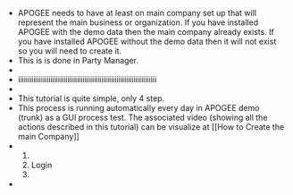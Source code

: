 - APOGEE needs to have at least on main company set up that will represent the main business or organization.
  If you have installed APOGEE with the demo data then the main company already exists.
  If you have installed APOGEE without the demo data then it will not exist so you will need to create it.
- This is is done in Party Manager.
-
- iiiiiiiiiiiiiiiiiiiiiiiiiiiiiiiiiiiiiiiiiiiiiiiiiiiiiiiiiiiiiiiiiiiiiiiii
-
- This tutorial is quite simple, only 4 step.
- This process is running automatically every day in APOGEE demo (trunk) as a GUI process test.
  The associated video (showing all the actions described in this tutorial) can be visualize at [[How to Create the main Company]]
- <ol>
- <li>Login</li>
- </ol>
-
